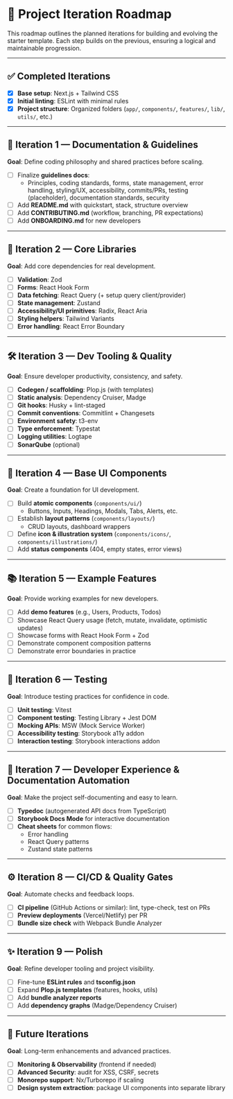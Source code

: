 # 🚀 Project Iteration Roadmap

This roadmap outlines the planned iterations for building and evolving the starter template. Each step builds on the previous, ensuring a logical and maintainable progression.

---

## ✅ Completed Iterations
- [x] **Base setup**: Next.js + Tailwind CSS  
- [x] **Initial linting**: ESLint with minimal rules  
- [x] **Project structure**: Organized folders (`app/`, `components/`, `features/`, `lib/`, `utils/`, etc.)  

---

## 📖 Iteration 1 — Documentation & Guidelines
**Goal**: Define coding philosophy and shared practices before scaling.  
- [ ] Finalize **guidelines docs**:  
  - Principles, coding standards, forms, state management, error handling, styling/UX, accessibility, commits/PRs, testing (placeholder), documentation standards, security  
- [ ] Add **README.md** with quickstart, stack, structure overview  
- [ ] Add **CONTRIBUTING.md** (workflow, branching, PR expectations)  
- [ ] Add **ONBOARDING.md** for new developers  

---

## 🧩 Iteration 2 — Core Libraries
**Goal**: Add core dependencies for real development.  
- [ ] **Validation**: Zod  
- [ ] **Forms**: React Hook Form  
- [ ] **Data fetching**: React Query (+ setup query client/provider)  
- [ ] **State management**: Zustand  
- [ ] **Accessibility/UI primitives**: Radix, React Aria  
- [ ] **Styling helpers**: Tailwind Variants  
- [ ] **Error handling**: React Error Boundary  

---

## 🛠️ Iteration 3 — Dev Tooling & Quality
**Goal**: Ensure developer productivity, consistency, and safety.  
- [ ] **Codegen / scaffolding**: Plop.js (with templates)  
- [ ] **Static analysis**: Dependency Cruiser, Madge  
- [ ] **Git hooks**: Husky + lint-staged  
- [ ] **Commit conventions**: Commitlint + Changesets  
- [ ] **Environment safety**: t3-env  
- [ ] **Type enforcement**: Typestat  
- [ ] **Logging utilities**: Logtape  
- [ ] **SonarQube** (optional)  

---

## 🎨 Iteration 4 — Base UI Components
**Goal**: Create a foundation for UI development.  
- [ ] Build **atomic components** (`components/ui/`)  
  - Buttons, Inputs, Headings, Modals, Tabs, Alerts, etc.  
- [ ] Establish **layout patterns** (`components/layouts/`)  
  - CRUD layouts, dashboard wrappers  
- [ ] Define **icon & illustration system** (`components/icons/`, `components/illustrations/`)  
- [ ] Add **status components** (404, empty states, error views)  

---

## 📚 Iteration 5 — Example Features
**Goal**: Provide working examples for new developers.  
- [ ] Add **demo features** (e.g., Users, Products, Todos)  
- [ ] Showcase React Query usage (fetch, mutate, invalidate, optimistic updates)  
- [ ] Showcase forms with React Hook Form + Zod  
- [ ] Demonstrate component composition patterns  
- [ ] Demonstrate error boundaries in practice  

---

## 🧪 Iteration 6 — Testing
**Goal**: Introduce testing practices for confidence in code.  
- [ ] **Unit testing**: Vitest  
- [ ] **Component testing**: Testing Library + Jest DOM  
- [ ] **Mocking APIs**: MSW (Mock Service Worker)  
- [ ] **Accessibility testing**: Storybook a11y addon  
- [ ] **Interaction testing**: Storybook interactions addon  

---

## 📖 Iteration 7 — Developer Experience & Documentation Automation
**Goal**: Make the project self-documenting and easy to learn.  
- [ ] **Typedoc** (autogenerated API docs from TypeScript)  
- [ ] **Storybook Docs Mode** for interactive documentation  
- [ ] **Cheat sheets** for common flows:  
  - Error handling  
  - React Query patterns  
  - Zustand state patterns  

---

## ⚙️ Iteration 8 — CI/CD & Quality Gates
**Goal**: Automate checks and feedback loops.  
- [ ] **CI pipeline** (GitHub Actions or similar): lint, type-check, test on PRs  
- [ ] **Preview deployments** (Vercel/Netlify) per PR  
- [ ] **Bundle size check** with Webpack Bundle Analyzer  

---

## ✨ Iteration 9 — Polish
**Goal**: Refine developer tooling and project visibility.  
- [ ] Fine-tune **ESLint rules** and **tsconfig.json**  
- [ ] Expand **Plop.js templates** (features, hooks, utils)  
- [ ] Add **bundle analyzer reports**  
- [ ] Add **dependency graphs** (Madge/Dependency Cruiser)  

---

## 🔮 Future Iterations
**Goal**: Long-term enhancements and advanced practices.  
- [ ] **Monitoring & Observability** (frontend if needed)  
- [ ] **Advanced Security**: audit for XSS, CSRF, secrets  
- [ ] **Monorepo support**: Nx/Turborepo if scaling  
- [ ] **Design system extraction**: package UI components into separate library  
